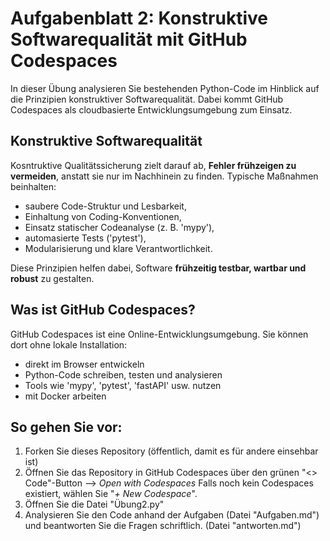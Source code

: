# Aufgabenblatt 2: Konstruktive Softwarequalität mit GitHub Codespaces 

In dieser Übung analysieren Sie bestehenden Python-Code im Hinblick auf die Prinzipien konstruktiver Softwarequalität. Dabei kommt GitHub Codespaces als cloudbasierte Entwicklungsumgebung zum Einsatz.

## Konstruktive Softwarequalität

Kosntruktive Qualitätssicherung zielt darauf ab, **Fehler frühzeigen zu vermeiden**, anstatt sie nur im Nachhinein zu finden.
Typische Maßnahmen beinhalten:

- saubere Code-Struktur und Lesbarkeit,
- Einhaltung von Coding-Konventionen,
- Einsatz statischer Codeanalyse (z. B. 'mypy'),
- automasierte Tests ('pytest'),
- Modularisierung und klare Verantwortlichkeit.

Diese Prinzipien helfen dabei, Software **frühzeitig testbar, wartbar und robust** zu gestalten.




## Was ist GitHub Codespaces?

GitHub Codespaces ist eine Online-Entwicklungsumgebung.
Sie können dort ohne lokale Installation:

- direkt im Browser entwickeln
- Python-Code schreiben, testen und analysieren
- Tools wie 'mypy', 'pytest', 'fastAPI' usw. nutzen
- mit Docker arbeiten

## So gehen Sie vor:

1. Forken Sie dieses Repository (öffentlich, damit es für andere einsehbar ist)
2. Öffnen Sie das Repository in GitHub Codespaces über den grünen "<> Code"-Button --> *Open with Codespaces*
   Falls noch kein Codespaces existiert, wählen Sie "*+ New Codespace*".
3. Öffnen Sie die Datei "Übung2.py"
4. Analysieren Sie den Code anhand der Aufgaben (Datei "Aufgaben.md") und beantworten Sie die Fragen schriftlich. (Datei "antworten.md")



